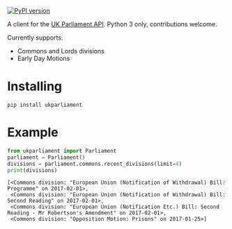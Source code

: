 [![PyPI version](https://badge.fury.io/py/ukparliament.svg)](https://badge.fury.io/py/ukparliament)

A client for the [UK Parliament API](http://www.data.parliament.uk/).
Python 3 only, contributions welcome.

Currently supports:
* Commons and Lords divisions
* Early Day Motions

# Installing

    pip install ukparliament

# Example

```python
from ukparliament import Parliament
parliament = Parliament()
divisions = parliament.commons.recent_divisions(limit=4)
print(divisions)
```
    [<Commons division: "European Union (Notification of Withdrawal) Bill: Programme" on 2017-02-01>,
     <Commons division: "European Union (Notification of Withdrawal) Bill: Second Reading" on 2017-02-01>,
     <Commons division: "European Union (Notification Etc.) Bill: Second Reading - Mr Robertson's Amendment" on 2017-02-01>,
     <Commons division: "Opposition Motion: Prisons" on 2017-01-25>]

